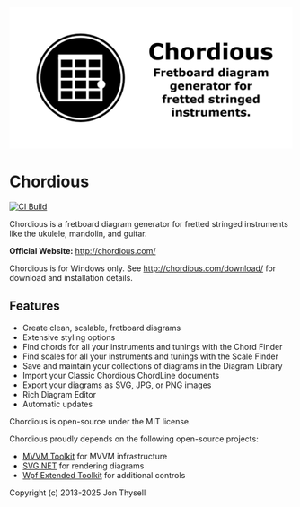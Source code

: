 ![Chordious Banner](./.github/banner.png)

# Chordious #

[![CI Build](https://github.com/jonthysell/Chordious/actions/workflows/ci.yml/badge.svg)](https://github.com/jonthysell/Chordious/actions/workflows/ci.yml)

Chordious is a fretboard diagram generator for fretted stringed instruments like the ukulele, mandolin, and guitar.

**Official Website:** http://chordious.com/

Chordious is for Windows only. See http://chordious.com/download/ for download and installation details.

## Features ##

* Create clean, scalable, fretboard diagrams
* Extensive styling options
* Find chords for all your instruments and tunings with the Chord Finder
* Find scales for all your instruments and tunings with the Scale Finder
* Save and maintain your collections of diagrams in the Diagram Library
* Import your Classic Chordious ChordLine documents
* Export your diagrams as SVG, JPG, or PNG images
* Rich Diagram Editor
* Automatic updates

Chordious is open-source under the MIT license.

Chordious proudly depends on the following open-source projects:

* [MVVM Toolkit](https://github.com/CommunityToolkit/dotnet) for MVVM infrastructure
* [SVG.NET](https://github.com/vvvv/SVG) for rendering diagrams
* [Wpf Extended Toolkit](https://github.com/dotnetprojects/WpfExtendedToolkit) for additional controls

Copyright (c) 2013-2025 Jon Thysell
